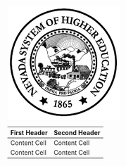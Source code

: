 <img src="https://github.com/haley-wyatt/haley-wyatt/blob/main/nshe_seal_transparent_bg.png" width="256" />

| First Header  | Second Header |
| ------------- | ------------- |
| Content Cell  | Content Cell  |
| Content Cell  | Content Cell  |
